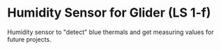 # Humidity Sensor for Glider (LS 1-f)

Humidity sensor to "detect" blue thermals and get measuring values for future projects.
